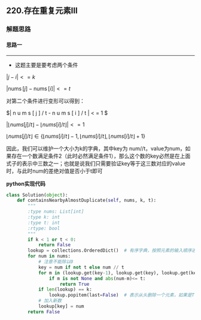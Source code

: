 ## 220.存在重复元素III
### 解题思路
#### 思路一
****
- 这题主要是要考虑两个条件

$| j - i | < = k$

$| \operatorname { nums } [ j ] - \operatorname { nums } [ i ] | < = t$ 



对第二个条件进行变形可以得到：

$| n u m s [ j ] / t - n u m s [ i ] / t | < = 1  $

$| \lfloor n u m s [ j ] / t \rfloor - \lfloor n u m s [ i ] / t \rfloor | < = 1$

$\lfloor nums [ j ] / t \rfloor \in \{ \lfloor nums [ i ] / t \rfloor - 1, \lfloor nums [ i ] / t \rfloor, \lfloor nums [ i ] / t \rfloor + 1 \}$



因此，我们可以维护一个大小为k的字典，其中key为 num//t，value为num，如果存在一个数满足条件2（此时必然满足条件1），那么这个数的key必然是在上面式子的表示中三数之一；也就是说我们只需要验证key等于这三数对应的value时，与此时num的差绝对值是否小于t即可


**python实现代码**
```python
class Solution(object):
    def containsNearbyAlmostDuplicate(self, nums, k, t):
        """
        :type nums: List[int]
        :type k: int
        :type t: int
        :rtype: bool
        """
        if k < 1 or t < 0:
            return False
        lookup = collections.OrderedDict()  # 有序字典，按照元素的输入顺序进行排序
        for num in nums:
            # 注意不能除以0
            key = num if not t else num // t
            for m in (lookup.get(key-1), lookup.get(key), lookup.get(key+1)):
                if m is not None and abs(num-m)<= t:
                    return True
            if len(lookup) == k:
                lookup.popitem(last=False)  # 表示从头删除一个元素，如果是True或者不加参数表示从尾部删除 
            # 加入新数
            lookup[key] = num
        return False

```

